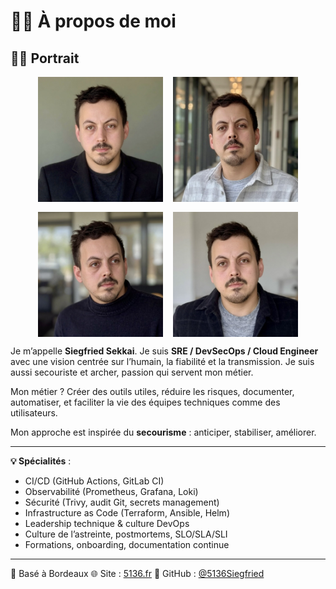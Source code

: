 # 👨‍💻 À propos de moi

## 🧑‍💼 Portrait

<div style="display: flex; gap: 1rem; flex-wrap: wrap; justify-content: center;">
<img src="assets/images/Siegfried1.jpeg" alt="Siegfried Sekkai" width="200"/>
<img src="assets/images/Siegfried2.jpeg" alt="Siegfried Sekkai" width="200"/>
<img src="assets/images/Siegfried3.jpeg" alt="Siegfried Sekkai" width="200"/>
<img src="assets/images/Siegfried4.jpeg" alt="Siegfried Sekkai" width="200"/>
</div>

Je m’appelle **Siegfried Sekkai**.
Je suis **SRE / DevSecOps / Cloud Engineer** avec une vision centrée sur l’humain, la fiabilité et la transmission. Je suis aussi secouriste et archer, passion qui servent mon métier.

Mon métier ?
Créer des outils utiles, réduire les risques, documenter, automatiser, et faciliter la vie des équipes techniques comme des utilisateurs.

Mon approche est inspirée du **secourisme** :
anticiper, stabiliser, améliorer.

---

**💡 Spécialités** :
- CI/CD (GitHub Actions, GitLab CI)
- Observabilité (Prometheus, Grafana, Loki)
- Sécurité (Trivy, audit Git, secrets management)
- Infrastructure as Code (Terraform, Ansible, Helm)
- Leadership technique & culture DevOps
- Culture de l’astreinte, postmortems, SLO/SLA/SLI
- Formations, onboarding, documentation continue

---

📍 Basé à Bordeaux
🌐 Site : [5136.fr](https://5136.fr)
🐙 GitHub : [@5136Siegfried](https://github.com/5136Siegfried)
